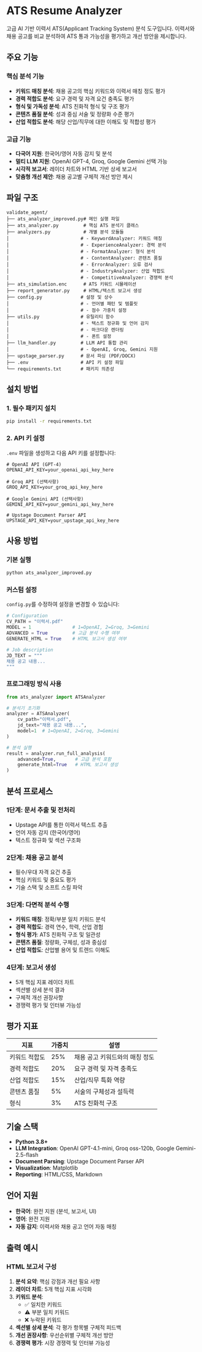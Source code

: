 # ATS Resume Analyzer

고급 AI 기반 이력서 ATS(Applicant Tracking System) 분석 도구입니다. 이력서와 채용 공고를 비교 분석하여 ATS 통과 가능성을 평가하고 개선 방안을 제시합니다.

## 주요 기능

### 핵심 분석 기능
- **키워드 매칭 분석**: 채용 공고의 핵심 키워드와 이력서 매칭 정도 평가
- **경력 적합도 분석**: 요구 경력 및 자격 요건 충족도 평가
- **형식 및 가독성 분석**: ATS 친화적 형식 및 구조 평가
- **콘텐츠 품질 분석**: 성과 중심 서술 및 정량화 수준 평가
- **산업 적합도 분석**: 해당 산업/직무에 대한 이해도 및 적합성 평가

### 고급 기능
- **다국어 지원**: 한국어/영어 자동 감지 및 분석
- **멀티 LLM 지원**: OpenAI GPT-4, Groq, Google Gemini 선택 가능
- **시각적 보고서**: 레이더 차트와 HTML 기반 상세 보고서
- **맞춤형 개선 제안**: 채용 공고별 구체적 개선 방안 제시

## 파일 구조

```
validate_agent/
├── ats_analyzer_improved.py# 메인 실행 파일
├── ats_analyzer.py         # 핵심 ATS 분석기 클래스
├── analyzers.py            # 개별 분석 모듈들
│                          # - KeywordAnalyzer: 키워드 매칭
│                          # - ExperienceAnalyzer: 경력 분석
│                          # - FormatAnalyzer: 형식 분석
│                          # - ContentAnalyzer: 콘텐츠 품질
│                          # - ErrorAnalyzer: 오류 검사
│                          # - IndustryAnalyzer: 산업 적합도
│                          # - CompetitiveAnalyzer: 경쟁력 분석
├── ats_simulation.enc      # ATS 키워드 시뮬레이션
├── report_generator.py     # HTML/텍스트 보고서 생성
├── config.py              # 설정 및 상수
│                          # - 언어별 패턴 및 템플릿
│                          # - 점수 가중치 설정
├── utils.py               # 유틸리티 함수
│                          # - 텍스트 정규화 및 언어 감지
│                          # - 마크다운 렌더링
│                          # - 폰트 설정
├── llm_handler.py         # LLM API 통합 관리
│                          # - OpenAI, Groq, Gemini 지원
├── upstage_parser.py      # 문서 파싱 (PDF/DOCX)
├── .env                   # API 키 설정 파일
└── requirements.txt       # 패키지 의존성
```

## 설치 방법

### 1. 필수 패키지 설치
```bash
pip install -r requirements.txt
```

### 2. API 키 설정
`.env` 파일을 생성하고 다음 API 키를 설정합니다:

```env
# OpenAI API (GPT-4)
OPENAI_API_KEY=your_openai_api_key_here

# Groq API (선택사항)
GROQ_API_KEY=your_groq_api_key_here

# Google Gemini API (선택사항)
GEMINI_API_KEY=your_gemini_api_key_here

# Upstage Document Parser API
UPSTAGE_API_KEY=your_upstage_api_key_here
```

## 사용 방법

### 기본 실행
```python
python ats_analyzer_improved.py
```

### 커스텀 설정
`config.py`를 수정하여 설정을 변경할 수 있습니다:

```python
# Configuration
CV_PATH = "이력서.pdf"
MODEL = 1               # 1=OpenAI, 2=Groq, 3=Gemini
ADVANCED = True         # 고급 분석 수행 여부
GENERATE_HTML = True    # HTML 보고서 생성 여부

# Job description
JD_TEXT = """
채용 공고 내용...
"""
```

### 프로그래밍 방식 사용
```python
from ats_analyzer import ATSAnalyzer

# 분석기 초기화
analyzer = ATSAnalyzer(
    cv_path="이력서.pdf",
    jd_text="채용 공고 내용...",
    model=1  # 1=OpenAI, 2=Groq, 3=Gemini
)

# 분석 실행
result = analyzer.run_full_analysis(
    advanced=True,       # 고급 분석 포함
    generate_html=True   # HTML 보고서 생성
)
```

## 분석 프로세스

### 1단계: 문서 추출 및 전처리
- Upstage API를 통한 이력서 텍스트 추출
- 언어 자동 감지 (한국어/영어)
- 텍스트 정규화 및 섹션 구조화

### 2단계: 채용 공고 분석
- 필수/우대 자격 요건 추출
- 핵심 키워드 및 중요도 평가
- 기술 스택 및 소프트 스킬 파악

### 3단계: 다면적 분석 수행
- **키워드 매칭**: 정확/부분 일치 키워드 분석
- **경력 적합도**: 경력 연수, 학력, 산업 경험
- **형식 평가**: ATS 친화적 구조 및 일관성
- **콘텐츠 품질**: 정량화, 구체성, 성과 중심성
- **산업 적합도**: 산업별 용어 및 트렌드 이해도

### 4단계: 보고서 생성
- 5개 핵심 지표 레이더 차트
- 섹션별 상세 분석 결과
- 구체적 개선 권장사항
- 경쟁력 평가 및 인터뷰 가능성

## 평가 지표

| 지표 | 가중치 | 설명 |
|------|--------|------|
| 키워드 적합도 | 25% | 채용 공고 키워드와의 매칭 정도 |
| 경력 적합도 | 20% | 요구 경력 및 자격 충족도 |
| 산업 적합도 | 15% | 산업/직무 특화 역량 |
| 콘텐츠 품질 | 5% | 서술의 구체성과 설득력 |
| 형식 | 3% | ATS 친화적 구조 |

## 기술 스택

- **Python 3.8+**
- **LLM Integration**: OpenAI GPT-4.1-mini, Groq oss-120b, Google Gemini-2.5-flash
- **Document Parsing**: Upstage Document Parser API
- **Visualization**: Matplotlib
- **Reporting**: HTML/CSS, Markdown

## 언어 지원

- **한국어**: 완전 지원 (분석, 보고서, UI)
- **영어**: 완전 지원
- **자동 감지**: 이력서와 채용 공고 언어 자동 매칭

## 출력 예시

### HTML 보고서 구성
1. **분석 요약**: 핵심 강점과 개선 필요 사항
2. **레이더 차트**: 5개 핵심 지표 시각화
3. **키워드 분석**:
   - ✅ 일치한 키워드
   - ⚠️ 부분 일치 키워드
   - ❌ 누락된 키워드
4. **섹션별 상세 분석**: 각 평가 항목별 구체적 피드백
5. **개선 권장사항**: 우선순위별 구체적 개선 방안
6. **경쟁력 평가**: 시장 경쟁력 및 인터뷰 가능성